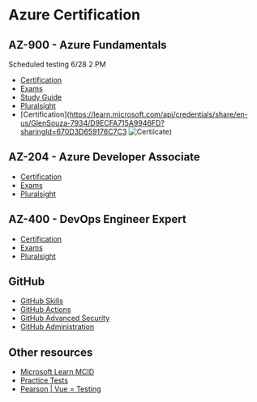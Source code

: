 # Azure Certification

## AZ-900 - Azure Fundamentals

Scheduled testing 6/28 2 PM

- [Certification](https://learn.microsoft.com/en-us/certifications/azure-fundamentals)
- [Exams](https://learn.microsoft.com/en-us/certifications/exams/az-900)
- [Study Guide](https://learn.microsoft.com/en-us/certifications/resources/study-guides/AZ-900)
- [Pluralsight](https://app.pluralsight.com/paths/certificate/az-900-microsoft-azure-fundamentals)
- [Certification](https://learn.microsoft.com/api/credentials/share/en-us/GlenSouza-7934/D9ECFA715A9946FD?sharingId=670D3D659176C7C3
  ![Certiicate](https://learn.microsoft.com/en-us/media/learn/certification/badges/microsoft-certified-fundamentals-badge.svg?branch=main))

## AZ-204 - Azure Developer Associate

- [Certification](https://learn.microsoft.com/en-us/certifications/azure-developer)
- [Exams](https://learn.microsoft.com/en-us/certifications/exams/az-204)
- [Pluralsight](https://app.pluralsight.com/paths/certificate/developing-solutions-for-microsoft-azure-az-204)

## AZ-400 - DevOps Engineer Expert

- [Certification](https://learn.microsoft.com/en-us/certifications/devops-engineer)
- [Exams](https://learn.microsoft.com/en-us/certifications/exams/az-400)
- [Pluralsight](https://app.pluralsight.com/paths/certificate/az-400-designing-and-implementing-microsoft-devops-solutions)

## GitHub

- [GitHub Skills](https://skills.github.com)
- [GitHub Actions](https://learn.microsoft.com/en-us/users/githubtraining/collections/n5p4a5z7keznp5)
- [GitHub Advanced Security](https://learn.microsoft.com/en-us/users/githubtraining/collections/rqymc6yw8q5rey)
- [GitHub Administration](https://learn.microsoft.com/en-us/users/githubtraining/collections/mom7u1gzjdxw03)

## Other resources

- [Microsoft Learn MCID](https://learn.microsoft.com/en-us/users/glensouza-7934)
- [Practice Tests](https://teams.measureup.com/teams/tests/student)
- [Pearson | Vue = Testing](https://home.pearsonvue.com/microsoft)
